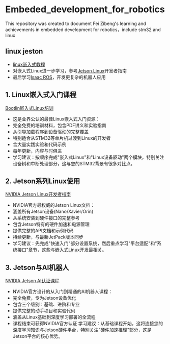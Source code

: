 # Embeded_development_for_robotics
This repository was created to document Fei Zibeng's learning and achievements in embedded development for robotics，include stm32 and linux
## linux jeston
- [linux嵌入式教程](https://bootlin.com/training/embedded-linux/)
- 对嵌入式Linux进一步学习，参考[Jetson Linux](https://docs.nvidia.com/jetson/archives/r34.1/DeveloperGuide/index.html)开发者指南
- 最后学习[Isaac ROS](https://github.com/NVIDIA-ISAAC-ROS/isaac_ros_common)，开发更复杂的机器人应用
## 1. Linux嵌入式入门课程
[Bootlin嵌入式Linux培训](https://bootlin.com/training/embedded-linux/)
- 这是业界公认的最佳Linux嵌入式入门资源：
- 完全免费的培训材料，包含PDF讲义和实验指南
- 从引导加载程序到设备驱动的完整覆盖
- 特别适合从STM32等单片机过渡到Linux的开发者
- 含大量实践实验和代码示例
- 每年更新，内容与时俱进
- 学习建议：按顺序完成"嵌入式Linux"和"Linux设备驱动"两个模块，特别关注设备树和中断处理部分，这与您的STM32背景有很多对比点。
## 2. Jetson系列Linux使用
[NVIDIA Jetson Linux开发者指南](https://docs.nvidia.com/jetson/jetpack/index.html)
- NVIDIA官方最权威的Jetson Linux文档：
- 涵盖所有Jetson设备(Nano/Xavier/Orin)
- 从系统安装到硬件接口的完整参考
- 包含Jetson特有的硬件加速和电源管理
- 提供完整的API文档和示例代码
- 持续更新，与最新JetPack版本同步
- 学习建议：先完成"快速入门"部分设置系统，然后重点学习"平台适配"和"系统接口"章节，这些与嵌入式Linux开发最相关。
## 3. Jetson与AI机器人
[NVIDIA Jetson AI认证课程](https://developer.nvidia.com/embedded/learn/jetson-ai-certification-programs)
- NVIDIA官方设计的从入门到精通的AI机器人课程：
- 完全免费，专为Jetson设备优化
- 包含三个级别：基础、进阶和专业
- 提供完整的动手项目和实验代码
- 涵盖从Linux基础到深度学习部署的全流程
- 课程结束可获得NVIDIA官方认证
学习建议：从基础课程开始，这将连接您的深度学习知识与Jetson硬件平台，特别关注"硬件加速推理"部分，这是Jetson平台的核心优势。

